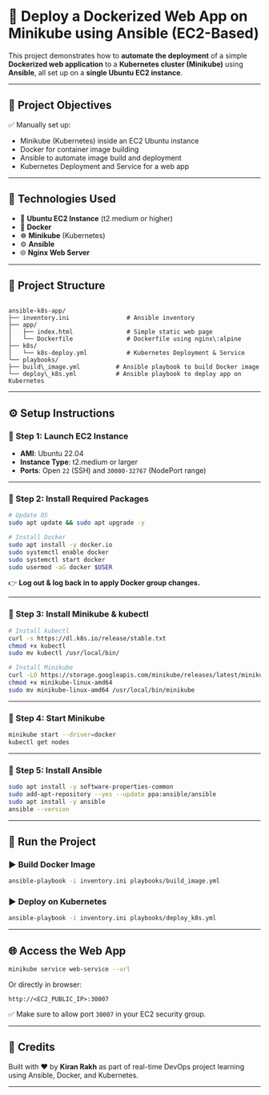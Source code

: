 
# 🚀 Deploy a Dockerized Web App on Minikube using Ansible (EC2-Based)

This project demonstrates how to **automate the deployment** of a simple **Dockerized web application** to a **Kubernetes cluster (Minikube)** using **Ansible**, all set up on a **single Ubuntu EC2 instance**.

---

## 📌 Project Objectives

✅ Manually set up:
- Minikube (Kubernetes) inside an EC2 Ubuntu instance  
- Docker for container image building  
- Ansible to automate image build and deployment  
- Kubernetes Deployment and Service for a web app  

---

## 🧱 Technologies Used

- 🐧 **Ubuntu EC2 Instance** (t2.medium or higher)
- 🐳 **Docker**
- ☸️ **Minikube** (Kubernetes)
- ⚙️ **Ansible**
- 🌐 **Nginx Web Server**

---

## 📁 Project Structure

```

ansible-k8s-app/
├── inventory.ini                # Ansible inventory
├── app/
│   ├── index.html               # Simple static web page
│   └── Dockerfile               # Dockerfile using nginx\:alpine
├── k8s/
│   └── k8s-deploy.yml           # Kubernetes Deployment & Service
└── playbooks/
├── build\_image.yml          # Ansible playbook to build Docker image
└── deploy\_k8s.yml           # Ansible playbook to deploy app on Kubernetes

````

---

## ⚙️ Setup Instructions

### 📍 Step 1: Launch EC2 Instance
- **AMI**: Ubuntu 22.04  
- **Instance Type**: t2.medium or larger  
- **Ports**: Open `22` (SSH) and `30000-32767` (NodePort range)

---

### 📍 Step 2: Install Required Packages

```bash
# Update OS
sudo apt update && sudo apt upgrade -y

# Install Docker
sudo apt install -y docker.io
sudo systemctl enable docker
sudo systemctl start docker
sudo usermod -aG docker $USER
````

👉 **Log out & log back in to apply Docker group changes.**

---

### 📍 Step 3: Install Minikube & kubectl

```bash
# Install kubectl
curl -s https://dl.k8s.io/release/stable.txt
chmod +x kubectl
sudo mv kubectl /usr/local/bin/

# Install Minikube
curl -LO https://storage.googleapis.com/minikube/releases/latest/minikube-linux-amd64
chmod +x minikube-linux-amd64
sudo mv minikube-linux-amd64 /usr/local/bin/minikube
```

---

### 📍 Step 4: Start Minikube

```bash
minikube start --driver=docker
kubectl get nodes
```

---

### 📍 Step 5: Install Ansible

```bash
sudo apt install -y software-properties-common
sudo add-apt-repository --yes --update ppa:ansible/ansible
sudo apt install -y ansible
ansible --version
```

---

## 🧪 Run the Project

### ▶ Build Docker Image

```bash
ansible-playbook -i inventory.ini playbooks/build_image.yml
```

### ▶ Deploy on Kubernetes

```bash
ansible-playbook -i inventory.ini playbooks/deploy_k8s.yml
```

---

## 🌐 Access the Web App

```bash
minikube service web-service --url
```

Or directly in browser:

```
http://<EC2_PUBLIC_IP>:30007
```

✅ Make sure to allow port `30007` in your EC2 security group.


---

## 🙌 Credits

Built with ❤️ by **Kiran Rakh** as part of real-time DevOps project learning using Ansible, Docker, and Kubernetes.

---

